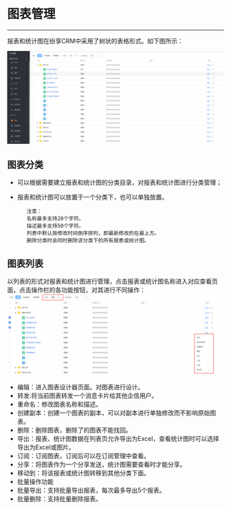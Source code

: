 
# 图表管理

---

报表和统计图在纷享CRM中采用了树状的表格形式。如下图所示：


![图表管理.3kB][1]
##  图表分类
- 可以根据需要建立报表和统计图的分类目录，对报表和统计图进行分类管理；
- 报表和统计图可以放置于一个分类下，也可以单独放置。

         注意：
         名称最多支持20个字符。
         描述最多支持50个字符。
         列表中默认按修改时间倒序排列，即最新修改的在最上方。
         删除分类时会同时删除该分类下的所有报表或统计图。

## 图表列表
以列表的形式对报表和统计图进行管理，点击报表或统计图名称进入对应查看页面，点击操作栏的各功能按钮，对其进行不同操作：
![图表列表.png-95.5kB][2]

- 编辑：进入图表设计器页面。对图表进行设计。
- 转发:将当前图表转发一个消息卡片给其他企信用户。
- 重命名：修改图表名称和描述。
- 创建副本：创建一个图表的副本，可以对副本进行单独修改而不影响原始图表。
- 删除：删除图表，删除了的图表不能找回。
- 导出：报表、统计图数据在列表页允许导出为Excel，查看统计图时可以选择导出为Excel或图片。
- 订阅：订阅图表，订阅后可以在订阅管理中查看。
- 分享：将图表作为一个分享发送，统计图需要查看时才能分享。
- 移动到：将该报表或统计图转移到其他分类下面。
- 批量操作功能
 -  批量导出：支持批量导出报表，每次最多导出5个报表。
 -  批量删除：支持批量删除报表。
  
 

  [1]: ./images/image_1b9um5cf8ahshgv155nupb13vk13.png
  [2]: ./images/image_1b9ummsdq10ni176s1sekft2149q16.png